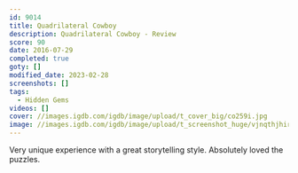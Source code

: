 ```yaml
---
id: 9014
title: Quadrilateral Cowboy
description: Quadrilateral Cowboy - Review
score: 90
date: 2016-07-29
completed: true
goty: []
modified_date: 2023-02-28
screenshots: []
tags:
  - Hidden Gems
videos: []
cover: //images.igdb.com/igdb/image/upload/t_cover_big/co259i.jpg
image: //images.igdb.com/igdb/image/upload/t_screenshot_huge/vjnqthjhirm2mrrqjpkc.jpg
---
```

Very unique experience with a great storytelling style. Absolutely loved the puzzles. 